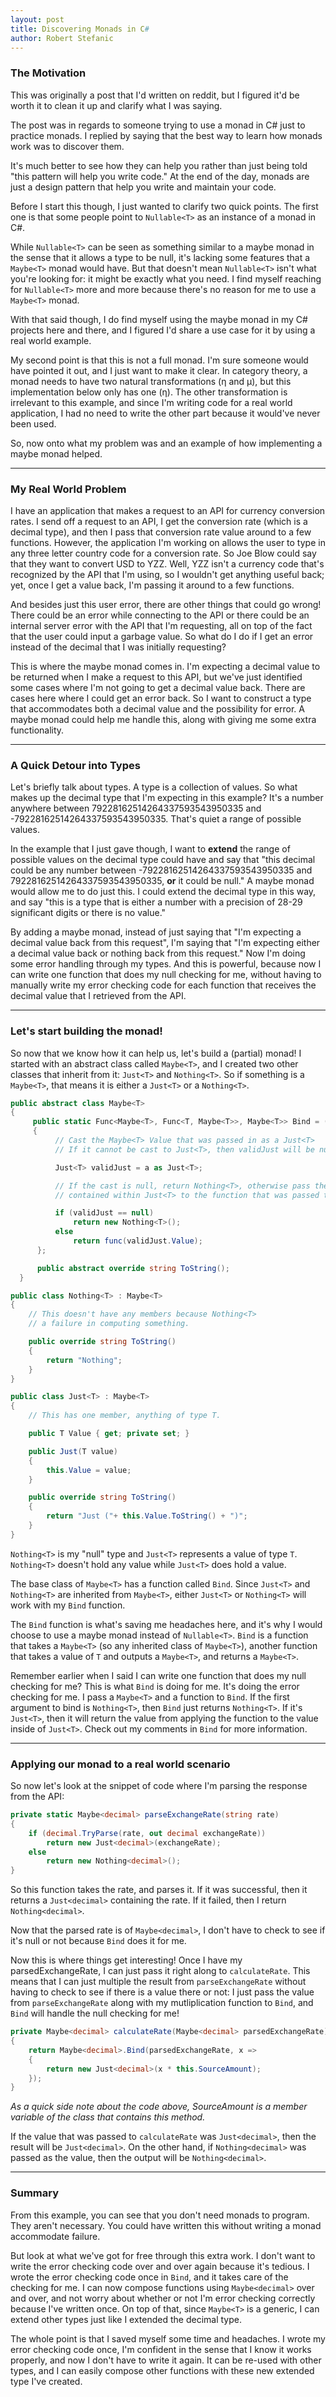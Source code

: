 ```yaml
---
layout: post
title: Discovering Monads in C#
author: Robert Stefanic
---
```


### The Motivation

This was originally a post that I\'d written on reddit, but I figured it\'d be worth it to clean it up and clarify what I was saying.

The post was in regards to someone trying to use a monad in C# just to practice monads. I replied by saying that the best way to learn how monads work was to discover them. 

It\'s much better to see how they can help you rather than just being told \"this pattern will help you write code.\" At the end of the day, monads are just a design pattern that help you write and maintain your code.

Before I start this though, I just wanted to clarify two quick points. The first one is that some people point to ```Nullable<T>``` as an instance of a monad in C#. 

While ```Nullable<T>``` can be seen as something similar to a maybe monad in the sense that it allows a type to be null, it\'s lacking some features that a ```Maybe<T>``` monad would have. But that doesn\'t mean ```Nullable<T>``` isn\'t what you\'re looking for: it might be exactly what you need. I find myself reaching for ```Nullable<T>``` more and more because there\'s no reason for me to use a ```Maybe<T>``` monad.

With that said though, I do find myself using the maybe monad in my C# projects here and there, and I figured I\'d share a use case for it by using a real world example.

My second point is that this is not a full monad. I\'m sure someone would have pointed it out, and I just want to make it clear. In category theory, a monad needs to have two natural transformations (η and μ), but this implementation below only has one (η). The other transformation is irrelevant to this example, and since I\'m writing code for a real world application, I had no need to write the other part because it would\'ve never been used.

So, now onto what my problem was and an example of how implementing a maybe monad helped.

___
### My Real World Problem

I have an application that makes a request to an API for currency conversion rates. I send off a request to an API, I get the conversion rate (which is a decimal type), and then I pass that conversion rate value around to a few functions. However, the application I\'m working on allows the user to type in any three letter country code for a conversion rate. So Joe Blow could say that they want to convert USD to YZZ. Well, YZZ isn\'t a currency code that\'s recognized by the API that I\'m using, so I wouldn\'t get anything useful back; yet, once I get a value back, I\'m passing it around to a few functions.

And besides just this user error, there are other things that could go wrong! There could be an error while connecting to the API or there could be an internal server error with the API that I\'m requesting, all on top of the fact that the user could input a garbage value. So what do I do if I get an error instead of the decimal that I was initially requesting?

This is where the maybe monad comes in. I\'m expecting a decimal value to be returned when I make a request to this API, but we\'ve just identified some cases where I\'m not going to get a decimal value back. There are cases here where I could get an error back. So I want to construct a type that accommodates both a decimal value and the possibility for error. A maybe monad could help me handle this, along with giving me some extra functionality.

___
### A Quick Detour into Types

Let\'s briefly talk about types. A type is a collection of values. So what makes up the decimal type that I\'m expecting in this example? It\'s a number anywhere between 79228162514264337593543950335 and -79228162514264337593543950335. That\'s quiet a range of possible values. 

In the example that I just gave though, I want to **extend** the range of possible values on the decimal type could have and say that \"this decimal could be any number between -79228162514264337593543950335 and 79228162514264337593543950335, **or** it could be null.\" A maybe monad would allow me to do just this. I could extend the decimal type in this way, and say \"this is a type that is either a number with a precision of 28-29 significant digits or there is no value.\"

By adding a maybe monad, instead of just saying that \"I\'m expecting a decimal value back from this request\", I\'m saying that \"I\'m expecting either a decimal value back or nothing back from this request.\" Now I\'m doing some error handling through my types. And this is powerful, because now I can write one function that does my null checking for me, without having to manually write my error checking code for each function that receives the decimal value that I retrieved from the API.

___
### Let\'s start building the monad!

So now that we know how it can help us, let\'s build a (partial) monad! I started with an abstract class called ```Maybe<T>```, and I created two other classes that inherit from it: ```Just<T>``` and ```Nothing<T>```. So if something is a ```Maybe<T>```, that means it is either a ```Just<T>``` or a ```Nothing<T>```.

```cs
public abstract class Maybe<T>
{
     public static Func<Maybe<T>, Func<T, Maybe<T>>, Maybe<T>> Bind = (a, func) =>
     {
          // Cast the Maybe<T> Value that was passed in as a Just<T>
          // If it cannot be cast to Just<T>, then validJust will be null.

          Just<T> validJust = a as Just<T>;

          // If the cast is null, return Nothing<T>, otherwise pass the value
          // contained within Just<T> to the function that was passed to Bind.

          if (validJust == null)
              return new Nothing<T>();
          else
              return func(validJust.Value);
      };

      public abstract override string ToString();
  }

public class Nothing<T> : Maybe<T>
{
    // This doesn't have any members because Nothing<T> 
    // a failure in computing something.

    public override string ToString()
    {
        return "Nothing";
    }
}

public class Just<T> : Maybe<T>
{
    // This has one member, anything of type T.

    public T Value { get; private set; }

    public Just(T value)
    {
        this.Value = value;
    }

    public override string ToString()
    {
        return "Just ("+ this.Value.ToString() + ")";
    }
}
```

```Nothing<T>``` is my \"null\" type and ```Just<T>``` represents a value of type ```T```. ```Nothing<T>``` doesn\'t hold any value while ```Just<T>``` does hold a value.

The base class of ```Maybe<T>``` has a function called ```Bind```. Since ```Just<T>``` and ```Nothing<T>``` are inherited from ```Maybe<T>```, either ```Just<T>``` or ```Nothing<T>``` will work with my ```Bind``` function. 

The ```Bind``` function is what\'s saving me headaches here, and it\'s why I would choose to use a maybe monad instead of ```Nullable<T>```. ```Bind``` is a function that takes a ```Maybe<T>``` (so any inherited class of ```Maybe<T>```), another function that takes a value of ```T``` and outputs a ```Maybe<T>```, and returns a ```Maybe<T>```.

Remember earlier when I said I can write one function that does my null checking for me? This is what ```Bind``` is doing for me. It\'s doing the error checking for me. I pass a ```Maybe<T>``` and a function to ```Bind```. If the first argument to bind is ```Nothing<T>```, then ```Bind``` just returns ```Nothing<T>```. If it\'s ```Just<T>```, then it will return the value from applying the function to the value inside of ```Just<T>```. Check out my comments in ```Bind``` for more information.

___
### Applying our monad to a real world scenario

So now let\'s look at the snippet of code where I\'m parsing the response from the API:

```cs
private static Maybe<decimal> parseExchangeRate(string rate)
{
    if (decimal.TryParse(rate, out decimal exchangeRate))
        return new Just<decimal>(exchangeRate);
    else
        return new Nothing<decimal>();
}
```

So this function takes the rate, and parses it. If it was successful, then it returns a ```Just<decimal>``` containing the rate. If it failed, then I return ```Nothing<decimal>```.

Now that the parsed rate is of ```Maybe<decimal>```, I don\'t have to check to see if it\'s null or not because ```Bind``` does it for me. 

Now this is where things get interesting! Once I have my parsedExchangeRate, I can just pass it right along to ```calculateRate```. This means that I can just multiple the result from ```parseExchangeRate``` without having to check to see if there is a value there or not: I just pass the value from ```parseExchangeRate``` along with my mutliplication function to ```Bind```, and ```Bind``` will handle the null checking for me!

```cs
private Maybe<decimal> calculateRate(Maybe<decimal> parsedExchangeRate)
{
    return Maybe<decimal>.Bind(parsedExchangeRate, x =>
    {
        return new Just<decimal>(x * this.SourceAmount);
    });
}
```

*As a quick side note about the code above, SourceAmount is a member variable of the class that contains this method.*

If the value that was passed to ```calculateRate``` was ```Just<decimal>```, then the result will be ```Just<decimal>```. On the other hand, if ```Nothing<decimal>``` was passed as the value, then the output will be ```Nothing<decimal>```. 

___
### Summary

From this example, you can see that you don\'t need monads to program. They aren\'t necessary. You could have written this without writing a monad accommodate failure.

But look at what we\'ve got for free through this extra work. I don\'t want to write the error checking code over and over again because it\'s tedious. I wrote the error checking code once in ```Bind```, and it takes care of the checking for me. I can now compose functions using ```Maybe<decimal>``` over and over, and not worry about whether or not I\'m error checking correctly because I\'ve written once. On top of that, since ```Maybe<T>``` is a generic, I can extend other types just like I extended the decimal type.

The whole point is that I saved myself some time and headaches. I wrote my error checking code once, I\'m confident in the sense that I know it works properly, and now I don\'t have to write it again. It can be re-used with other types, and I can easily compose other functions with these new extended type I\'ve created.